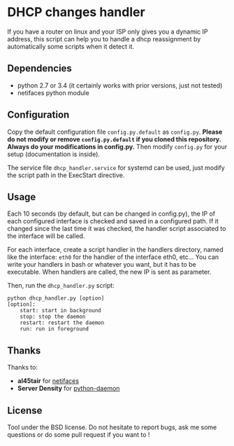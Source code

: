 DHCP changes handler
====================

If you have a router on linux and your ISP only gives you a dynamic IP address,
this script can help you to handle a dhcp reassignment by automatically
some scripts when it detect it.

Dependencies
------------
  * python 2.7 or 3.4 (it certainly works with prior versions, just not tested)
  * netifaces python module

Configuration
-------------

Copy the default configuration file `config.py.default` as `config.py`.
<b>Please do not modify or remove `config.py.default` if you cloned this
repository.  Always do your modifications in config.py.</b> Then modify
`config.py` for your setup (documentation is inside).

The service file `dhcp_handler.service` for systemd can be used, just modify
the script path in the ExecStart directive.

Usage
-----

Each 10 seconds (by default, but can be changed in config.py), the IP of each
configured interface is checked and saved in a configured path. If it changed
since the last time it was checked, the handler script associated to the
interface will be called.

For each interface, create a script handler in the handlers directory, named
like the interface: `eth0` for the handler of the interface eth0, etc...
You can write your handlers in bash or whatever you want, but it has to be
executable. When handlers are called, the new IP is sent as parameter.

Then, run the `dhcp_handler.py` script:

```
python dhcp_handler.py [option]
[option]:
    start: start in background
    stop: stop the daemon
    restart: restart the daemon
    run: run in foreground
```

Thanks
------

Thanks to:
  * <b>al45tair</b> for [netifaces](https://bitbucket.org/al45tair/netifaces)
  * <b>Server Density</b> for
    [python-daemon](https://github.com/serverdensity/python-daemon)

License
-------

Tool under the BSD license. Do not hesitate to report bugs, ask me some
questions or do some pull request if you want to !
